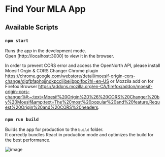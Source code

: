 # Find Your MLA App

## Available Scripts

### `npm start`

Runs the app in the development mode.\
Open [http://localhost:3000] to view it in the browser.

In order to prevent CORS error and access the OpenNorth API, please install Moesif Orgin & CORS Changer Chrome plugin https://chrome.google.com/webstore/detail/moesif-origin-cors-change/digfbfaphojjndkpccljibejjbppifbc?hl=en-US or Mozzila add on for Firefox Browser https://addons.mozilla.org/en-CA/firefox/addon/moesif-origin-cors-changer1/#:~:text=Moesif%20Origin%20%26%20CORS%20Changer%20by%20Moesif&amp;text=The%20most%20popular%20and%20feature,Request%20Origin%20and%20CORS%20headers.

### `npm run build`

Builds the app for production to the `build` folder.\
It correctly bundles React in production mode and optimizes the build for the best performance.

![image](https://user-images.githubusercontent.com/72715756/201823171-9d55991f-af1b-4019-a06b-1688aef8ae17.png)



